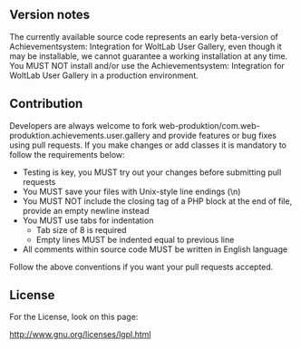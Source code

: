 Version notes
-------------

The currently available source code represents an early beta-version of Achievementsystem: Integration for WoltLab User Gallery, even though it may be installable, we cannot guarantee a working installation at any time. You MUST NOT install and/or use the Achievementsystem: Integration for WoltLab User Gallery in a production environment.

Contribution
------------

Developers are always welcome to fork web-produktion/com.web-produktion.achievements.user.gallery and provide features or bug fixes using pull requests. If you make changes or add classes it is mandatory to follow the requirements below:

* Testing is key, you MUST try out your changes before submitting pull requests
* You MUST save your files with Unix-style line endings (\n)
* You MUST NOT include the closing tag of a PHP block at the end of file, provide an empty newline instead
* You MUST use tabs for indentation
    * Tab size of 8 is required
    * Empty lines MUST be indented equal to previous line
* All comments within source code MUST be written in English language

Follow the above conventions if you want your pull requests accepted.

License
-------

For the License, look on this page:

http://www.gnu.org/licenses/lgpl.html
